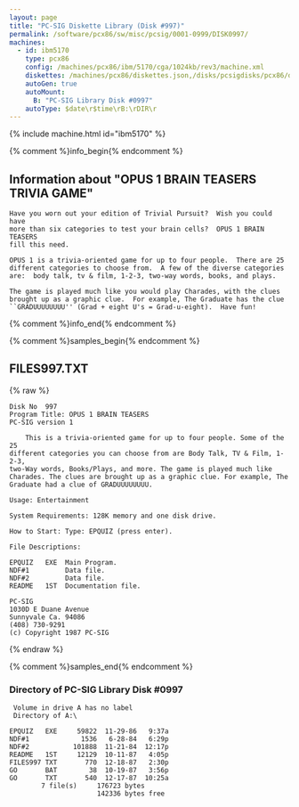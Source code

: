 ```yaml
---
layout: page
title: "PC-SIG Diskette Library (Disk #997)"
permalink: /software/pcx86/sw/misc/pcsig/0001-0999/DISK0997/
machines:
  - id: ibm5170
    type: pcx86
    config: /machines/pcx86/ibm/5170/cga/1024kb/rev3/machine.xml
    diskettes: /machines/pcx86/diskettes.json,/disks/pcsigdisks/pcx86/diskettes.json
    autoGen: true
    autoMount:
      B: "PC-SIG Library Disk #0997"
    autoType: $date\r$time\rB:\rDIR\r
---
```


{% include machine.html id="ibm5170" %}

{% comment %}info_begin{% endcomment %}

## Information about "OPUS 1 BRAIN TEASERS TRIVIA GAME"

    Have you worn out your edition of Trivial Pursuit?  Wish you could have
    more than six categories to test your brain cells?  OPUS 1 BRAIN TEASERS
    fill this need.
    
    OPUS 1 is a trivia-oriented game for up to four people.  There are 25
    different categories to choose from.  A few of the diverse categories
    are:  body talk, tv & film, 1-2-3, two-way words, books, and plays.
    
    The game is played much like you would play Charades, with the clues
    brought up as a graphic clue.  For example, The Graduate has the clue
    ``GRADUUUUUUUU'' (Grad + eight U's = Grad-u-eight).  Have fun!
{% comment %}info_end{% endcomment %}

{% comment %}samples_begin{% endcomment %}

## FILES997.TXT

{% raw %}
```
Disk No  997
Program Title: OPUS 1 BRAIN TEASERS
PC-SIG version 1
 
    This is a trivia-oriented game for up to four people. Some of the 25
different categories you can choose from are Body Talk, TV & Film, 1-2-3,
two-Way words, Books/Plays, and more. The game is played much like
Charades. The clues are brought up as a graphic clue. For example, The
Graduate had a clue of GRADUUUUUUUU.
 
Usage: Entertainment
 
System Requirements: 128K memory and one disk drive.
 
How to Start: Type: EPQUIZ (press enter).
 
File Descriptions:
 
EPQUIZ   EXE  Main Program.
NDF#1         Data file.
NDF#2         Data file.
README   1ST  Documentation file.
 
PC-SIG
1030D E Duane Avenue
Sunnyvale Ca. 94086
(408) 730-9291
(c) Copyright 1987 PC-SIG

```
{% endraw %}

{% comment %}samples_end{% endcomment %}

### Directory of PC-SIG Library Disk #0997

     Volume in drive A has no label
     Directory of A:\

    EPQUIZ   EXE     59822  11-29-86   9:37a
    NDF#1             1536   6-28-84   6:29p
    NDF#2           101888  11-21-84  12:17p
    README   1ST     12129  10-11-87   4:05p
    FILES997 TXT       770  12-18-87   2:30p
    GO       BAT        38  10-19-87   3:56p
    GO       TXT       540  12-17-87  10:25a
            7 file(s)     176723 bytes
                          142336 bytes free
